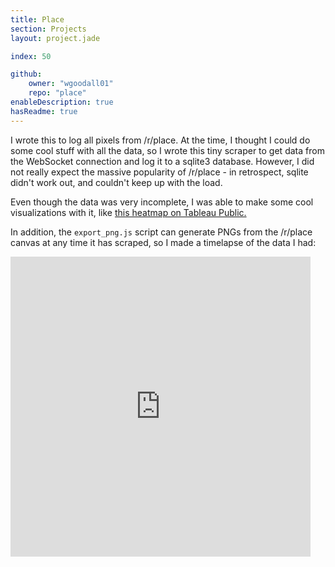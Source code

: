 ```yaml
---
title: Place
section: Projects
layout: project.jade

index: 50

github:
    owner: "wgoodall01"
    repo: "place"
enableDescription: true
hasReadme: true
---
```


I wrote this to log all pixels from /r/place. At the time, I thought I could do some cool stuff with all the data, so I wrote this tiny scraper to get data from the WebSocket connection and log it to a sqlite3 database. However, I did not really expect the massive popularity of /r/place - in retrospect, sqlite didn't work out, and couldn't keep up with the load.

Even though the data was very incomplete, I was able to make some cool visualizations with it, like [this heatmap on Tableau Public.](https://public.tableau.com/profile/william.goodall#!/vizhome/Place/Pixelsmin)


In addition, the `export_png.js` script can generate PNGs from the /r/place canvas at any time it has scraped, so I made a timelapse of the data I had:

<iframe src="https://vid.me/e/kfUe?stats=1" width="480" height="480" frameborder="0" allowfullscreen webkitallowfullscreen mozallowfullscreen scrolling="no"></iframe>



